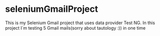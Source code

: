 # seleniumGmailProject

This is my Selenium Gmail project that uses data provider Test NG.
In this project I`m testing 5 Gmail mails(sorry about tautology :)) in one time 
